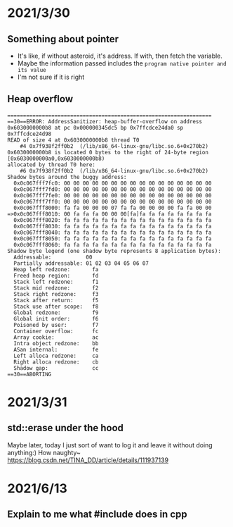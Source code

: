 # 2021/3/30
## Something about pointer
- It's like, if without asteroid, it's address. If with, then fetch the variable.
- Maybe the information passed includes the `program native pointer and its value`
- I'm not sure if it is right

## Heap overflow

```
=================================================================
==30==ERROR: AddressSanitizer: heap-buffer-overflow on address 0x6030000000b8 at pc 0x000000345dc5 bp 0x7ffcdce24da0 sp 0x7ffcdce24d98
READ of size 4 at 0x6030000000b8 thread T0
    #4 0x7f938f2ff0b2  (/lib/x86_64-linux-gnu/libc.so.6+0x270b2)
0x6030000000b8 is located 0 bytes to the right of 24-byte region [0x6030000000a0,0x6030000000b8)
allocated by thread T0 here:
    #6 0x7f938f2ff0b2  (/lib/x86_64-linux-gnu/libc.so.6+0x270b2)
Shadow bytes around the buggy address:
  0x0c067fff7fc0: 00 00 00 00 00 00 00 00 00 00 00 00 00 00 00 00
  0x0c067fff7fd0: 00 00 00 00 00 00 00 00 00 00 00 00 00 00 00 00
  0x0c067fff7fe0: 00 00 00 00 00 00 00 00 00 00 00 00 00 00 00 00
  0x0c067fff7ff0: 00 00 00 00 00 00 00 00 00 00 00 00 00 00 00 00
  0x0c067fff8000: fa fa 00 00 00 07 fa fa 00 00 00 00 fa fa 00 00
=>0x0c067fff8010: 00 fa fa fa 00 00 00[fa]fa fa fa fa fa fa fa fa
  0x0c067fff8020: fa fa fa fa fa fa fa fa fa fa fa fa fa fa fa fa
  0x0c067fff8030: fa fa fa fa fa fa fa fa fa fa fa fa fa fa fa fa
  0x0c067fff8040: fa fa fa fa fa fa fa fa fa fa fa fa fa fa fa fa
  0x0c067fff8050: fa fa fa fa fa fa fa fa fa fa fa fa fa fa fa fa
  0x0c067fff8060: fa fa fa fa fa fa fa fa fa fa fa fa fa fa fa fa
Shadow byte legend (one shadow byte represents 8 application bytes):
  Addressable:           00
  Partially addressable: 01 02 03 04 05 06 07 
  Heap left redzone:       fa
  Freed heap region:       fd
  Stack left redzone:      f1
  Stack mid redzone:       f2
  Stack right redzone:     f3
  Stack after return:      f5
  Stack use after scope:   f8
  Global redzone:          f9
  Global init order:       f6
  Poisoned by user:        f7
  Container overflow:      fc
  Array cookie:            ac
  Intra object redzone:    bb
  ASan internal:           fe
  Left alloca redzone:     ca
  Right alloca redzone:    cb
  Shadow gap:              cc
==30==ABORTING
```

# 2021/3/31
## std::erase under the hood
Maybe later, today I just sort of want to log it and leave it without doing anything:) How naughty~
https://blog.csdn.net/TINA_DD/article/details/111937139

# 2021/6/13
## Explain to me what \#include does in cpp